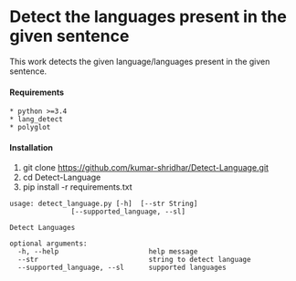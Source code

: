 # Detect the languages present in the given sentence

This work detects the given language/languages present in the given sentence.

#### Requirements

```
* python >=3.4
* lang_detect
* polyglot

```

#### Installation

1. git clone https://github.com/kumar-shridhar/Detect-Language.git
2. cd Detect-Language
3. pip install -r requirements.txt


```
usage: detect_language.py [-h]  [--str String]
               [--supported_language, --sl]

Detect Languages

optional arguments:
  -h, --help                      help message
  --str                           string to detect language
  --supported_language, --sl      supported languages

```


